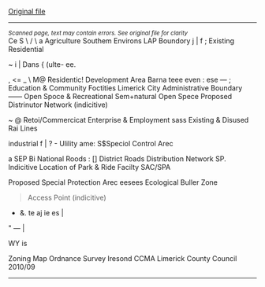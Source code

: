 [Original file](https://www.limerick.ie/sites/default/files/media/documents/2017-06/Map%20-%20Minutes%20of%20Meeting%20of%20Metropolitan%20District%20of%20Limerick%20-%2015th%20February%202016.pdf)

---
*<small>Scanned page, text may contain errors. See original file for clarity</small>*  
Ce S \ / \ a Agriculture Southem Environs LAP Boundory
j | f ; Existing Residential

~ i | Dans { (ulte-
ee.

, <= _ \ M@ Residentic! Development Area
Barna teee even : ese — ; Education & Community Foctities Limerick City Administrative Boundary
—— Open Spoce & Recreational
Sem+natural Open Spece Proposed Distrinutor Network (indicitive)

~ @ Retoi/Commercicat
Enterprise & Employment sass Existing & Disused Rai Lines

industrial
f | ? - Ulility ame: S$Speciol Control Arec

a
SEP Bi National Roods
: [] District Roads Distribution Network SP. Indicitive Location of Park & Ride Facilty
SAC/SPA

Proposed Special Protection Arec eesees Ecological Buller Zone

> Access Point (indicitive)

- &.
te
aj ie es |

"
— |

WY is

Zoning Map
Ordnance Survey Iresond
CCMA Limerick County Council 2010/09



---

